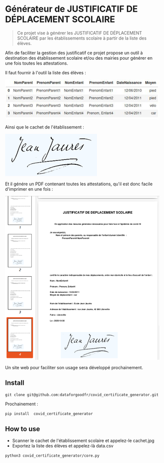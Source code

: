 # Générateur de JUSTIFICATIF DE DÉPLACEMENT SCOLAIRE
> Ce projet vise à générer les JUSTIFICATIF DE DÉPLACEMENT SCOLAIRE par les établissements scolaire à partir de la liste des élèves.


Afin de faciliter la gestion des justificatif ce projet propose un outil à destination des établissement scolaire et/ou des mairies pour générer en une fois toutes les attestations.

Il faut fournir à l'outil la liste des élèves :

![](assets/tableau.jpg)

Ainsi que le cachet de l'établissement :

![](cachet.jpg)

Et il génére un PDF contenant toutes les attestations, qu'il est donc facile d'imprimer en une fois :

![](assets/pdf_view.png)

Un site web pour faciliter son usage sera développé prochainement.

## Install

`git clone git@github.com:dataforgoodfr/covid_certificate_generator.git`

Prochainement :

`pip install  covid_certificate_generator`

## How to use

- Scanner le cachet de l'établissement scolaire et appelez-le cachet.jpg
- Exportez la liste des élèves et appelez-là data.csv

`python3 covid_certificate_generator/core.py`
